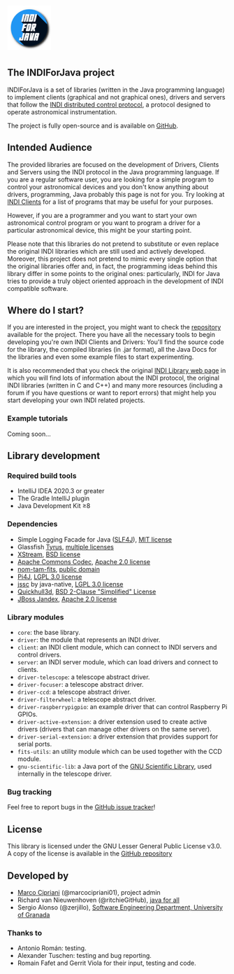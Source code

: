 <img src="assets/logo.png" width="100" style="margin-bottom: 8px" alt="INDIForJava logo"/>

## The INDIForJava project

INDIForJava is a set of libraries (written in the Java programming language) to implement clients (graphical and not graphical ones), drivers and servers that follow the [INDI distributed control protocol](https://www.indilib.org/), a protocol designed to operate astronomical instrumentation.

The project is fully open-source and is available on [GitHub](https://github.com/INDIForJava/INDIForJava).

## Intended Audience

The provided libraries are focused on the development of Drivers, Clients and Servers using the INDI protocol in the Java programming language. If you are a regular software user, you are looking for a simple program to control your astronomical devices and you don't know anything about drivers, programming, Java probably this page is not for you. Try looking at [INDI Clients](https://indilib.org/individuals/indi-clients.html) for a list of programs that may be useful for your purposes.

However, if you are a programmer and you want to start your own astronomical control program or you want to program a driver for a particular astronomical device, this might be your starting point.

Please note that this libraries do not pretend to substitute or even replace the original INDI libraries which are still used and actively developed. Moreover, this project does not pretend to mimic every single option that the original libraries offer and, in fact, the programming ideas behind this library differ in some points to the original ones: particularly, INDI for Java tries to provide a truly object oriented approach in the development of INDI compatible software.

## Where do I start?

If you are interested in the project, you might want to check the [repository](https://github.com/INDIForJava/INDIForJava) available for the project. There you have all the necessary tools to begin developing you're own INDI Clients and Drivers: You'll find the source code for the library, the compiled libraries (in .jar format), all the Java Docs for the libraries and even some example files to start experimenting.

It is also recommended that you check the original [INDI Library web page](http://indilib.org/) in which you will find lots of information about the INDI protocol, the original INDI libraries (written in C and C++) and many more resources (including a forum if you have questions or want to report errors) that might help you start developing your own INDI related projects.

### Example tutorials

Coming soon...

## Library development

### Required build tools

- IntelliJ IDEA 2020.3 or greater
- The Gradle IntelliJ plugin
- Java Development Kit ≥8

### Dependencies

- Simple Logging Facade for Java ([SLF4J](http://www.slf4j.org/)), [MIT license](http://www.slf4j.org/license.html)
- Glassfish [Tyrus](https://tyrus-project.github.io/), [multiple licenses](https://tyrus-project.github.io/license.html)
- [XStream](http://x-stream.github.io/), [BSD license](http://x-stream.github.io/license.html)
- [Apache Commons Codec](https://commons.apache.org/proper/commons-codec/), [Apache 2.0 license](https://github.com/apache/commons-codec/blob/master/LICENSE.txt)
- [nom-tam-fits](https://github.com/nom-tam-fits/nom-tam-fits), [public domain](http://nom-tam-fits.github.io/nom-tam-fits/license.html)
- [Pi4J](https://pi4j.com/1.2/index.html), [LGPL 3.0 license](https://pi4j.com/1.2/license.html)
- [jssc](https://github.com/java-native/jssc) by java-native, [LGPL 3.0 license](https://github.com/java-native/jssc/blob/master/LICENSE.txt)
- [Quickhull3d](https://github.com/Quickhull3d/quickhull3d), [BSD 2-Clause "Simplified" License](https://github.com/Quickhull3d/quickhull3d/blob/master/LICENSE.txt)
- [JBoss Jandex](https://github.com/wildfly/jandex), [Apache 2.0 license](https://github.com/wildfly/jandex/blob/master/LICENSE.txt)

### Library modules

- `core`: the base library.
- `driver`: the module that represents an INDI driver.
- `client`: an INDI client module, which can connect to INDI servers and control drivers.
- `server`: an INDI server module, which can load drivers and connect to clients.
- `driver-telescope`: a telescope abstract driver.
- `driver-focuser`: a telescope abstract driver.
- `driver-ccd`: a telescope abstract driver.
- `driver-filterwheel`: a telescope abstract driver.
- `driver-raspberrypigpio`: an example driver that can control Raspberry Pi GPIOs.
- `driver-active-extension`: a driver extension used to create active drivers (drivers that can manage other drivers on the same server).
- `driver-serial-extension`: a driver extension that provides support for serial ports.
- `fits-utils`: an utility module which can be used together with the CCD module.
- `gnu-scientific-lib`: a Java port of the [GNU Scientific Library](https://www.gnu.org/software/gsl/), used internally in the telescope driver.

### Bug tracking

Feel free to report bugs in the [GitHub issue tracker](https://github.com/INDIForJava/INDIForJava/issues)!

## License

This library is licensed under the GNU Lesser General Public License v3.0. A copy of the license is available in the [GitHub repository](https://github.com/INDIForJava/INDIForJava/blob/main/LICENSE.md)

## Developed by

- [Marco Cipriani](http://marcocipriani01.github.io/) (@marcocipriani01), project admin
- Richard van Nieuwenhoven (@ritchieGitHub), [java for all](http://j4all.org/)
- Sergio Alonso (@zerjillo), [Software Engineering Department, University of Granada](http://lsi.ugr.es/)

### Thanks to

- Antonio Román: testing.
- Alexander Tuschen: testing and bug reporting.
- Romain Fafet and Gerrit Viola for their input, testing and code.
